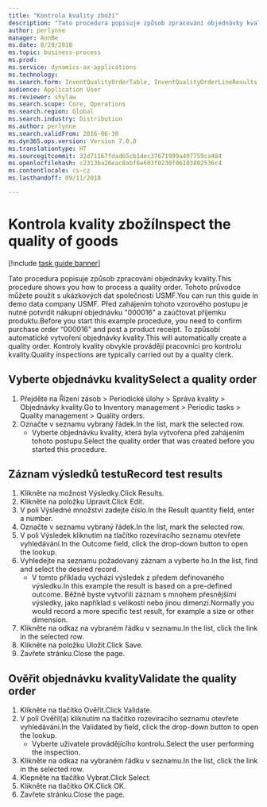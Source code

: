 ```yaml
--- 
title: "Kontrola kvality zboží"
description: "Tato procedura popisuje způsob zpracování objednávky kvality."
author: perlynne
manager: AnnBe
ms.date: 8/29/2018
ms.topic: business-process
ms.prod: 
ms.service: dynamics-ax-applications
ms.technology: 
ms.search.form: InventQualityOrderTable, InventQualityOrderLineResults, HcmWorkerLookUp
audience: Application User
ms.reviewer: shylaw
ms.search.scope: Core, Operations
ms.search.region: Global
ms.search.industry: Distribution
ms.author: perlynne
ms.search.validFrom: 2016-06-30
ms.dyn365.ops.version: Version 7.0.0
ms.translationtype: HT
ms.sourcegitcommit: 32d71167fdad65cb1dec37671999a497759ca484
ms.openlocfilehash: c2313ba26eac8abf6e603f0230f06103802536c4
ms.contentlocale: cs-cz
ms.lasthandoff: 09/11/2018

---
```

# <a name="inspect-the-quality-of-goods"></a><span data-ttu-id="0393f-103">Kontrola kvality zboží</span><span class="sxs-lookup"><span data-stu-id="0393f-103">Inspect the quality of goods</span></span>

[!include [task guide banner](../../includes/task-guide-banner.md)]

<span data-ttu-id="0393f-104">Tato procedura popisuje způsob zpracování objednávky kvality.</span><span class="sxs-lookup"><span data-stu-id="0393f-104">This procedure shows you how to process a quality order.</span></span> <span data-ttu-id="0393f-105">Tohoto průvodce můžete použít s ukázkových dat společnosti USMF.</span><span class="sxs-lookup"><span data-stu-id="0393f-105">You can run this guide in demo data company USMF.</span></span> <span data-ttu-id="0393f-106">Před zahájením tohoto vzorového postupu je nutné potvrdit nákupní objednávku "000016" a zaúčtovat příjemku produktu.</span><span class="sxs-lookup"><span data-stu-id="0393f-106">Before you start this example procedure, you need to confirm purchase order “000016” and post a product receipt.</span></span> <span data-ttu-id="0393f-107">To způsobí automatické vytvoření objednávky kvality.</span><span class="sxs-lookup"><span data-stu-id="0393f-107">This will automatically create a quality order.</span></span> <span data-ttu-id="0393f-108">Kontroly kvality obvykle provádějí pracovníci pro kontrolu kvality.</span><span class="sxs-lookup"><span data-stu-id="0393f-108">Quality inspections are typically carried out by a quality clerk.</span></span>


## <a name="select-a-quality-order"></a><span data-ttu-id="0393f-109">Vyberte objednávku kvality</span><span class="sxs-lookup"><span data-stu-id="0393f-109">Select a quality order</span></span>
1. <span data-ttu-id="0393f-110">Přejděte na Řízení zásob > Periodické úlohy > Správa kvality > Objednávky kvality.</span><span class="sxs-lookup"><span data-stu-id="0393f-110">Go to Inventory management > Periodic tasks > Quality management > Quality orders.</span></span>
2. <span data-ttu-id="0393f-111">Označte v seznamu vybraný řádek.</span><span class="sxs-lookup"><span data-stu-id="0393f-111">In the list, mark the selected row.</span></span>
    * <span data-ttu-id="0393f-112">Vyberte objednávku kvality, která byla vytvořena před zahájením tohoto postupu.</span><span class="sxs-lookup"><span data-stu-id="0393f-112">Select the quality order that was created before you started this procedure.</span></span>  

## <a name="record-test-results"></a><span data-ttu-id="0393f-113">Záznam výsledků testu</span><span class="sxs-lookup"><span data-stu-id="0393f-113">Record test results</span></span>
1. <span data-ttu-id="0393f-114">Klikněte na možnost Výsledky.</span><span class="sxs-lookup"><span data-stu-id="0393f-114">Click Results.</span></span>
2. <span data-ttu-id="0393f-115">Klikněte na položku Upravit.</span><span class="sxs-lookup"><span data-stu-id="0393f-115">Click Edit.</span></span>
3. <span data-ttu-id="0393f-116">V poli Výsledné množství zadejte číslo.</span><span class="sxs-lookup"><span data-stu-id="0393f-116">In the Result quantity field, enter a number.</span></span>
4. <span data-ttu-id="0393f-117">Označte v seznamu vybraný řádek.</span><span class="sxs-lookup"><span data-stu-id="0393f-117">In the list, mark the selected row.</span></span>
5. <span data-ttu-id="0393f-118">V poli Výsledek kliknutím na tlačítko rozevíracího seznamu otevřete vyhledávání.</span><span class="sxs-lookup"><span data-stu-id="0393f-118">In the Outcome field, click the drop-down button to open the lookup.</span></span>
6. <span data-ttu-id="0393f-119">Vyhledejte na seznamu požadovaný záznam a vyberte ho.</span><span class="sxs-lookup"><span data-stu-id="0393f-119">In the list, find and select the desired record.</span></span>
    * <span data-ttu-id="0393f-120">V tomto příkladu vychází výsledek z předem definovaného výsledku.</span><span class="sxs-lookup"><span data-stu-id="0393f-120">In this example the result is based on a pre-defined outcome.</span></span> <span data-ttu-id="0393f-121">Běžně byste vytvořili záznam s mnohem přesnějšími výsledky, jako například s velikostí nebo jinou dimenzí.</span><span class="sxs-lookup"><span data-stu-id="0393f-121">Normally you would record a more specific test result, for example a size or other dimension.</span></span>  
7. <span data-ttu-id="0393f-122">Klikněte na odkaz na vybraném řádku v seznamu.</span><span class="sxs-lookup"><span data-stu-id="0393f-122">In the list, click the link in the selected row.</span></span>
8. <span data-ttu-id="0393f-123">Klikněte na položku Uložit.</span><span class="sxs-lookup"><span data-stu-id="0393f-123">Click Save.</span></span>
9. <span data-ttu-id="0393f-124">Zavřete stránku.</span><span class="sxs-lookup"><span data-stu-id="0393f-124">Close the page.</span></span>

## <a name="validate-the-quality-order"></a><span data-ttu-id="0393f-125">Ověřit objednávku kvality</span><span class="sxs-lookup"><span data-stu-id="0393f-125">Validate the quality order</span></span>
1. <span data-ttu-id="0393f-126">Klikněte na tlačítko Ověřit.</span><span class="sxs-lookup"><span data-stu-id="0393f-126">Click Validate.</span></span>
2. <span data-ttu-id="0393f-127">V poli Ověřil(a) kliknutím na tlačítko rozevíracího seznamu otevřete vyhledávání.</span><span class="sxs-lookup"><span data-stu-id="0393f-127">In the Validated by field, click the drop-down button to open the lookup.</span></span>
    * <span data-ttu-id="0393f-128">Vyberte uživatele provádějícího kontrolu.</span><span class="sxs-lookup"><span data-stu-id="0393f-128">Select the user performing the inspection.</span></span>  
3. <span data-ttu-id="0393f-129">Klikněte na odkaz na vybraném řádku v seznamu.</span><span class="sxs-lookup"><span data-stu-id="0393f-129">In the list, click the link in the selected row.</span></span>
4. <span data-ttu-id="0393f-130">Klepněte na tlačítko Vybrat.</span><span class="sxs-lookup"><span data-stu-id="0393f-130">Click Select.</span></span>
5. <span data-ttu-id="0393f-131">Klikněte na tlačítko OK.</span><span class="sxs-lookup"><span data-stu-id="0393f-131">Click OK.</span></span>
6. <span data-ttu-id="0393f-132">Zavřete stránku.</span><span class="sxs-lookup"><span data-stu-id="0393f-132">Close the page.</span></span>


